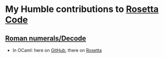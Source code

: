 # My Humble contributions to [Rosetta Code](http://rosettacode.org)

## [Roman numerals/Decode](http://rosettacode.org/wiki/Roman_numerals/Decode)
 * In OCaml: here on [GitHub](./roman_decode/ocaml/rodec.ml), there on [Rosetta](http://rosettacode.org/wiki/Roman_numerals/Decode#Another_implementation)

